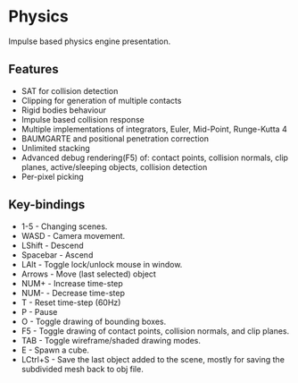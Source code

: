 

# Physics 

Impulse based physics engine presentation.

## Features
- SAT for collision detection
- Clipping for generation of multiple contacts
- Rigid bodies behaviour
- Impulse based collision response
- Multiple implementations of integrators, Euler, Mid-Point, Runge-Kutta 4
- BAUMGARTE and positional penetration correction
- Unlimited stacking
- Advanced debug rendering(F5) of: contact points, collision normals, clip planes, active/sleeping objects, collision detection
- Per-pixel picking

## Key-bindings
- 1-5 - Changing scenes.
- WASD - Camera movement.
- LShift - Descend
- Spacebar - Ascend
- LAlt - Toggle lock/unlock mouse in window.
- Arrows - Move (last selected) object
- NUM+ - Increase time-step
- NUM- - Decrease time-step
- T - Reset time-step (60Hz)
- P - Pause
- O - Toggle drawing of bounding boxes.
- F5 - Toggle drawing of contact points, collision normals, and clip planes.
- TAB - Toggle wireframe/shaded drawing modes.
- E - Spawn a cube.
- LCtrl+S - Save the last object added to the scene, mostly for saving the subdivided mesh back to obj file.
